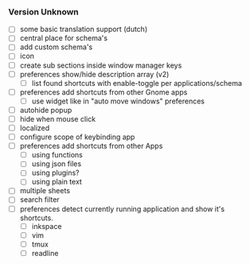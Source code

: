 ### Version Unknown

- [ ] some basic translation support (dutch)
- [ ] central place for schema's
- [ ] add custom schema's
- [ ] icon
- [ ] create sub sections inside window manager keys
- [ ] preferences show/hide description array (v2)
  - [ ] list found shortcuts with enable-toggle per applications/schema
- [ ] preferences add shortcuts from other Gnome apps
  - [ ] use widget like in "auto move windows" preferences
- [ ] autohide popup
- [ ] hide when mouse click
- [ ] localized
- [ ] configure scope of keybinding app
- [ ] preferences add shortcuts from other Apps
  - [ ] using functions
  - [ ] using json files
  - [ ] using plugins?
  - [ ] using plain text
- [ ] multiple sheets
- [ ] search filter
- [ ] preferences detect currently running application and show it's shortcuts.
  - [ ] inkspace
  - [ ] vim
  - [ ] tmux
  - [ ] readline
